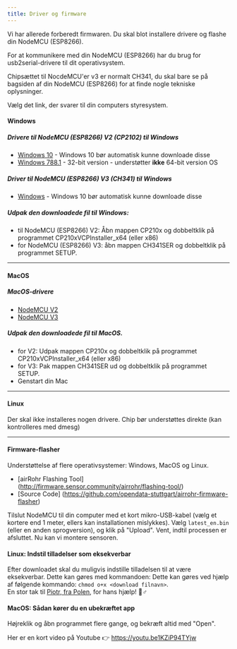 ```yaml
---
title: Driver og firmware
---
```


Vi har allerede forberedt firmwaren. Du skal blot installere drivere og flashe din NodeMCU (ESP8266).

For at kommunikere med din NodeMCU (ESP8266) har du brug for usb2serial-drivere til dit operativsystem.

Chipsættet til NocdeMCU'er v3 er normalt CH341, du skal bare se på bagsiden af din NodeMCU (ESP8266) for at finde nogle tekniske oplysninger.

Vælg det link, der svarer til din computers styresystem.

#### Windows

##### Drivere til NodeMCU (ESP8266) V2 (CP2102) til Windows
* [Windows 10](https://www.silabs.com/documents/public/software/CP210x_Universal_Windows_Driver.zip) - Windows 10 bør automatisk kunne downloade disse
* [Windows 788.1](https://www.silabs.com/documents/public/software/CP210x_Windows_Drivers.zip) - 32-bit version - understøtter **ikke** 64-bit version OS

##### Driver til NodeMCU (ESP8266) V3 (CH341) til Windows
* [Windows](http://www.wch.cn/downloads/file/5.html) - Windows 10 bør automatisk kunne downloade disse

##### Udpak den downloadede fil til Windows:
* til NodeMCU (ESP8266) V2: Åbn mappen CP210x og dobbeltklik på programmet CP210xVCPInstaller_x64 (eller x86)
* for NodeMCU (ESP8266) V3: åbn mappen CH341SER og dobbeltklik på programmet SETUP.

---

#### MacOS

##### MacOS-drivere
* [NodeMCU V2](https://www.silabs.com/documents/public/software/Mac_OSX_VCP_Driver.zip)
* [NodeMCU V3](http://www.wch.cn/downloads/file/178.html)

##### Udpak den downloadede fil til MacOS.
* for V2: Udpak mappen CP210x og dobbeltklik på programmet CP210xVCPInstaller_x64 (eller x86)
* for V3: Pak mappen CH341SER ud og dobbeltklik på programmet SETUP.
* Genstart din Mac

---

#### Linux
Der skal ikke installeres nogen drivere. Chip bør understøttes direkte (kan kontrolleres med dmesg)

---
#### Firmware-flasher
Understøttelse af flere operativsystemer: Windows, MacOS og Linux.

* [airRohr Flashing Tool] (http://firmware.sensor.community/airrohr/flashing-tool/)
* [Source Code] (https://github.com/opendata-stuttgart/airrohr-firmware-flasher)

Tilslut NodeMCU til din computer med et kort mikro-USB-kabel (vælg et kortere end 1 meter, ellers kan installationen mislykkes). Vælg `latest_en.bin` (eller en anden sprogversion), og klik på "Upload".
Vent, indtil processen er afsluttet. Nu kan vi montere sensoren.

#### Linux: Indstil tilladelser som eksekverbar
Efter downloadet skal du muligvis indstille tilladelsen til at være eksekverbar. Dette kan gøres med kommandoen: Dette kan gøres ved hjælp af følgende kommando: `chmod o+x <download filnavn>`.
<br>
En stor tak til [Piotr, fra Polen](https://dropbox.inf.re), for hans hjælp! 🙋♂️

#### MacOS: Sådan kører du en ubekræftet app
Højreklik og åbn programmet flere gange, og bekræft altid med "Open".

Her er en kort video på Youtube 👉 https://youtu.be1KZiP94TYjw




